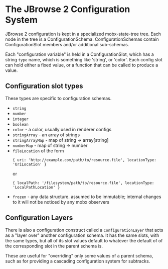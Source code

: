 # The JBrowse 2 Configuration System

JBrowse 2 configuration is kept in a specialized mobx-state-tree tree. Each node
in the tree is a ConfigurationSchema. ConfigurationSchemas contain
ConfigurationSlot members and/or additional sub-schemas.

Each "configuration variable" is held in a ConfigurationSlot, which has a string
`type` name, which is something like 'string', or 'color'. Each config slot can
hold either a fixed value, or a function that can be called to produce a value.

## Configuration slot types

These types are specific to configuration schemas.

- `string`
- `number`
- `integer`
- `boolean`
- `color` - a color, usually used in renderer configs
- `stringArray` - an array of strings
- `stringArrayMap` - map of string -> array[string]
- `numberMap` - map of string -> number
- `fileLocation` of the form
  ```
  { uri: 'http://example.com/path/to/resource.file', locationType: 'UriLocation' }
  ```
  or
  ```
  { localPath: '/filesystem/path/to/resource.file', locationType: 'LocalPathLocation' }
  ```
- `frozen` - any data structure. assumed to be immutable; internal changes to it
  will not be noticed by any mobx observers

## Configuration Layers

There is also a configuration construct called a `ConfigurationLayer` that acts
as a "layer over" another configuration schema. It has the same slots, with the
same types, but all of its slot values default to whatever the default of of the
corresponding slot in the parent schema is.

These are useful for "overriding" only some values of a parent schema, such as
for providing a cascading configuration system for subtracks.
